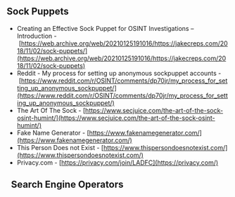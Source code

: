 
## Sock Puppets
- Creating an Effective Sock Puppet for OSINT Investigations – Introduction - [https://web.archive.org/web/20210125191016/https://jakecreps.com/2018/11/02/sock-puppets/](https://web.archive.org/web/20210125191016/https://jakecreps.com/2018/11/02/sock-puppets)
- Reddit - My process for setting up anonymous sockpuppet accounts - [https://www.reddit.com/r/OSINT/comments/dp70jr/my_process_for_setting_up_anonymous_sockpuppet/](https://www.reddit.com/r/OSINT/comments/dp70jr/my_process_for_setting_up_anonymous_sockpuppet/)
- The Art Of The Sock - [https://www.secjuice.com/the-art-of-the-sock-osint-humint/](https://www.secjuice.com/the-art-of-the-sock-osint-humint/)
- Fake Name Generator - [https://www.fakenamegenerator.com/](https://www.fakenamegenerator.com/)
- This Person Does not Exist - [https://www.thispersondoesnotexist.com/](https://www.thispersondoesnotexist.com/)
- Privacy.com - [https://privacy.com/join/LADFC](https://privacy.com/)

##   Search Engine Operators

